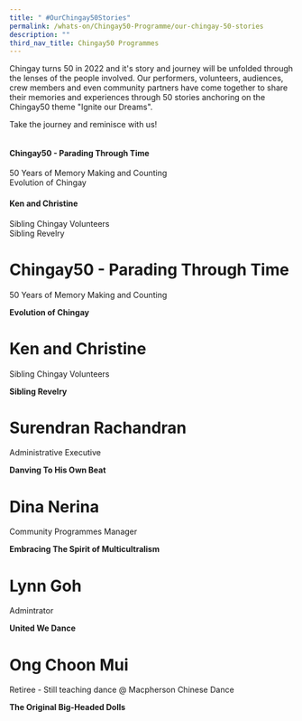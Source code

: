 ```yaml
---
title: " #OurChingay50Stories"
permalink: /whats-on/Chingay50-Programme/our-chingay-50-stories
description: ""
third_nav_title: Chingay50 Programmes
---
```

Chingay turns 50 in 2022 and it's story and journey will be unfolded through the lenses of the people involved. Our performers, volunteers, audiences, crew members and even community partners have come together to share their memories and experiences through 50 stories anchoring on the Chingay50 theme "Ignite our Dreams".

Take the journey and reminisce with us!

<div class="card">
	<img src="">
	<div class="card-content">
		<h4>Chingay50 - Parading Through Time</h4>
			50 Years of Memory Making and Counting<br>
			Evolution of Chingay
	</div>
</div>
<div class="card">
	<img src="">
	<div class="card-content">
		<h4>Ken and Christine</h4>
			Sibling Chingay Volunteers<br>
			Sibling Revelry
	</div>
</div>

# **Chingay50 - Parading Through Time**
50 Years of Memory Making and Counting

**Evolution of Chingay**
# **Ken and Christine**
Sibling Chingay Volunteers

**Sibling Revelry**

# **Surendran Rachandran**
Administrative Executive

**Danving To His Own Beat**

# **Dina Nerina**
Community Programmes Manager

**Embracing The Spirit of Multicultralism**

# **Lynn Goh**

Admintrator

**United We Dance**

# **Ong Choon Mui**

Retiree - Still teaching dance @ Macpherson Chinese Dance

**The Original Big-Headed Dolls**